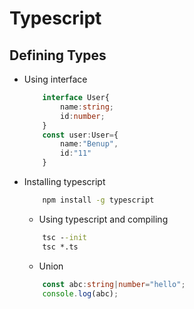 # Typescript

## Defining Types
- Using interface
    ```typescript
        interface User{
            name:string;
            id:number;
        }
        const user:User={
            name:"Benup",
            id:"11"
        }
    ```
- Installing typescript
    ```cmd
        npm install -g typescript
    ```
    
    - Using typescript and compiling
    ```cmd
        tsc --init
        tsc *.ts
    ```
    - Union
    ```typescript
        const abc:string|number="hello";
        console.log(abc);
    ```
